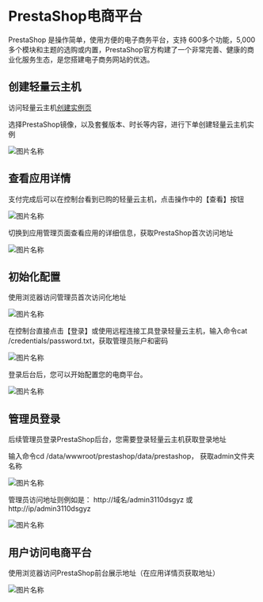 # PrestaShop电商平台

PrestaShop 是操作简单，使用方便的电子商务平台，支持 600多个功能，5,000多个模块和主题的选购或内置，PrestaShop官方构建了一个非常完善、健康的商业化服务生态，是您搭建电子商务网站的优选。


## 创建轻量云主机

访问轻量云主机[创建实例页](https://lavm-console.jdcloud.com/lavm/create)

选择PrestaShop镜像，以及套餐版本、时长等内容，进行下单创建轻量云主机实例

![图片名称](https://img1.jcloudcs.com/cn/image/iavm/%E5%9B%BE%E7%89%876/10.png)



## 查看应用详情

支付完成后可以在控制台看到已购的轻量云主机，点击操作中的【查看】按钮

![图片名称](https://img1.jcloudcs.com/cn/image/iavm/%E5%9B%BE%E7%89%876/1.png)


切换到应用管理页面查看应用的详细信息，获取PrestaShop首次访问地址

![图片名称](https://img1.jcloudcs.com/cn/image/iavm/%E5%9B%BE%E7%89%876/11.png)





## 初始化配置

使用浏览器访问管理员首次访问化地址


![图片名称](https://img1.jcloudcs.com/cn/image/iavm/%E5%9B%BE%E7%89%876/12.png)


在控制台直接点击【登录】或使用远程连接工具登录轻量云主机，输入命令cat /credentials/password.txt，获取管理员账户和密码


![图片名称](https://img1.jcloudcs.com/cn/image/iavm/%E5%9B%BE%E7%89%876/13.png)


登录后台后，您可以开始配置您的电商平台。

![图片名称](https://img1.jcloudcs.com/cn/image/iavm/%E5%9B%BE%E7%89%876/14.png)




## 管理员登录 

后续管理员登录PrestaShop后台，您需要登录轻量云主机获取登录地址

输入命令cd /data/wwwroot/prestashop/data/prestashop， 获取admin文件夹名称

![图片名称](https://img1.jcloudcs.com/cn/image/iavm/%E5%9B%BE%E7%89%876/15.png)

管理员访问地址则例如是： http://域名/admin3110dsgyz 或 http://ip/admin3110dsgyz

![图片名称](https://img1.jcloudcs.com/cn/image/iavm/%E5%9B%BE%E7%89%876/16.png)


## 用户访问电商平台

使用浏览器访问PrestaShop前台展示地址（在应用详情页获取地址）

![图片名称](https://img1.jcloudcs.com/image/docs/10.png)


